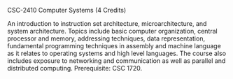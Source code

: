 CSC-2410 Computer Systems (4 Credits)

An introduction to instruction set architecture, microarchitecture, and system architecture. Topics include basic computer organization, central processor and memory, addressing techniques, data representation, fundamental programming techniques in assembly and machine language as it relates to operating systems and high level languages. The course also includes exposure to networking and communication as well as parallel and distributed computing. Prerequisite: CSC 1720.
